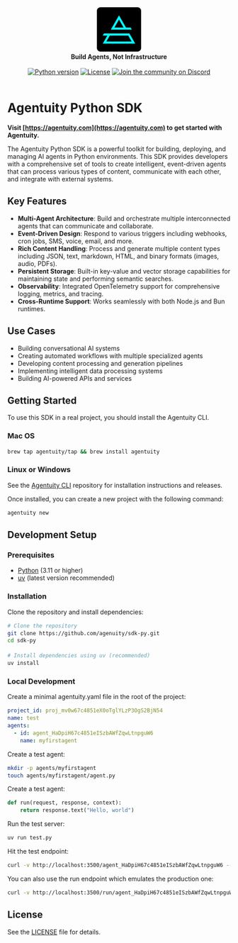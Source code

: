 <div align="center">
    <img src="https://raw.githubusercontent.com/agentuity/sdk-py/main/.github/Agentuity.png" alt="Agentuity" width="100"/> <br/>
    <strong>Build Agents, Not Infrastructure</strong> <br/>
<br />
<a href="https://pypi.org/project/agentuity/"><img alt="Python version" src="https://img.shields.io/pypi/v/agentuity"></a>
<a href="https://github.com/agentuity/sdk-py/blob/main/README.md"><img alt="License" src="https://badgen.now.sh/badge/license/Apache-2.0"></a>
<a href="https://discord.gg/vtn3hgUfuc"><img alt="Join the community on Discord" src="https://img.shields.io/discord/1332974865371758646.svg?style=flat"></a>
</div>
<br />

# Agentuity Python SDK


**Visit [https://agentuity.com](https://agentuity.com) to get started with Agentuity.**



The Agentuity Python SDK is a powerful toolkit for building, deploying, and managing AI agents in Python environments. This SDK provides developers with a comprehensive set of tools to create intelligent, event-driven agents that can process various types of content, communicate with each other, and integrate with external systems.

## Key Features

- **Multi-Agent Architecture**: Build and orchestrate multiple interconnected agents that can communicate and collaborate.
- **Event-Driven Design**: Respond to various triggers including webhooks, cron jobs, SMS, voice, email, and more.
- **Rich Content Handling**: Process and generate multiple content types including JSON, text, markdown, HTML, and binary formats (images, audio, PDFs).
- **Persistent Storage**: Built-in key-value and vector storage capabilities for maintaining state and performing semantic searches.
- **Observability**: Integrated OpenTelemetry support for comprehensive logging, metrics, and tracing.
- **Cross-Runtime Support**: Works seamlessly with both Node.js and Bun runtimes.

## Use Cases

- Building conversational AI systems
- Creating automated workflows with multiple specialized agents
- Developing content processing and generation pipelines
- Implementing intelligent data processing systems
- Building AI-powered APIs and services

## Getting Started

To use this SDK in a real project, you should install the Agentuity CLI.

### Mac OS

```bash
brew tap agentuity/tap && brew install agentuity
```

### Linux or Windows

See the [Agentuity CLI](https://github.com/agenuity/cli) repository for installation instructions and releases.

Once installed, you can create a new project with the following command:

```bash
agentuity new
```


## Development Setup

### Prerequisites

- [Python](https://www.python.org/) (3.11 or higher)
- [uv](https://docs.astral.sh/uv/) (latest version recommended)


### Installation

Clone the repository and install dependencies:

```bash
# Clone the repository
git clone https://github.com/agenuity/sdk-py.git
cd sdk-py

# Install dependencies using uv (recommended)
uv install
```

### Local Development

Create a minimal agentuity.yaml file in the root of the project:

```yaml
project_id: proj_mv0w67c4851eX0oTglYLzP3OgS2BjN54
name: test
agents:
  - id: agent_HaDpiH67c4851eISzbAWfZqwLtnpguW6
    name: myfirstagent
```

Create a test agent:

```bash
mkdir -p agents/myfirstagent
touch agents/myfirstagent/agent.py
```

Create a test agent:

```python
def run(request, response, context):
    return response.text("Hello, world")
```

Run the test server:

```bash
uv run test.py
```

Hit the test endpoint:

```bash
curl -v http://localhost:3500/agent_HaDpiH67c4851eISzbAWfZqwLtnpguW6 --json '{"trigger":"manual","contentType":"text/plain","payload":"aGkK"}'
```

You can also use the run endpoint which emulates the production one:

```bash
curl -v http://localhost:3500/run/agent_HaDpiH67c4851eISzbAWfZqwLtnpguW6 --json '{"hello":"world"}'
```

## License

See the [LICENSE](LICENSE.md) file for details.
